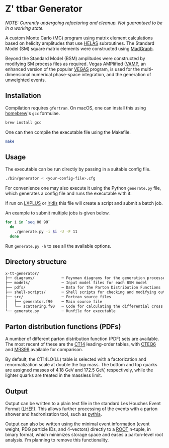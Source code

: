 # Z' ttbar Generator

*NOTE: Currently undergoing refactoring and cleanup. Not guaranteed to be in a working state.*

A custom Monte Carlo (MC) program using matrix element calculations based on helicity amplitudes
that use [HELAS](https://inspirehep.net/record/336604?ln=en) subroutines. The Standard Model (SM)
square matrix elements were constructed using [MadGraph](https://madgraph.physics.illinois.edu).

Beyond the Standard Model (BSM) amplitudes were constructed by modifying SM process files as
required. Vegas AMPlified
([VAMP](https://www.sciencedirect.com/science/article/pii/S001046559900209X?via%3Dihub), an enhanced
version of the popular [VEGAS](https://en.wikipedia.org/wiki/VEGAS_algorithm) program, is used for
the multi-dimensional numerical phase-space integration, and the generation of unweighted events.

## Installation

Compilation requires `gfortran`. On macOS, one can install this using [homebrew](https://brew.sh/)'s
`gcc` formulae.

```sh
brew install gcc
```

One can then compile the executable file using the Makefile.

```sh
make
```

## Usage

The executable can be run directly by passing in a suitable config file.

```sh
./bin/generator < <your-config-file>.cfg
```

For convenience one may also execute it using the Python `generate.py` file, which generates a
config file and runs the executable with it.

If run on [LXPLUS](https://information-technology.web.cern.ch/services/lxplus-service) or
[Iridis](https://www.southampton.ac.uk/isolutions/staff/iridis.page) this file will create a script
and submit a batch job.

An example to submit multiple jobs is given below.

```sh
for i in `seq 00 99`
  do
    ./generate.py -i $i -U -F 11
  done
```

Run `generate.py -h` to see all the available options.

## Directory structure

```txt
x-tt-generator/
├── diagrams/            ─ Feynman diagrams for the generation processes
├── models/              ─ Input model files for each BSM model
├── pdfs/                ─ Data for the Parton Distribution Functions
├── shell-scripts/       ─ Shell scripts for checking and modifying output
├── src/                 ─ Fortran source files
│   ├── generator.f90    ─ Main source file
│   └── scattering.f90   ─ Code for calculating the differential cross section
└── generate.py          ─ Runfile for executable
```

## Parton distribution functions (PDFs)

A number of different parton distribution function (PDF) sets are available. The most recent of
these are the [CT14](https://hep.pa.msu.edu/cteq/public/index.html) leading-order tables, with
[CTEQ6](https://hep.pa.msu.edu/cteq/public/cteq6.html) and
[MRS99](https://arxiv.org/abs/hep-ph/9906231) available for comparison.

By default, the CT14LO(LL) table is selected with a factorization and renormalization scale at
double the top mass. The bottom and top quarks are assigned masses of 4.18 GeV and 172.5 GeV,
respectively, while the lighter quarks are treated in the massless limit.

## Output

Output can be written to a plain text file in the standard Les Houches Event Format
([LHEF](https://arxiv.org/abs/hep-ph/0609017)). This allows further processing of the events with a
parton shower and hadronization tool, such as
[pythia](http://home.thep.lu.se/~torbjorn/Pythia.html).

Output can also be written using the minimal event information (event weight, PDG particle IDs, and
4-vectors) directly to a [ROOT](https://root.cern.ch) n-tuple, in binary format, which minimizes
storage space and eases a parton-level root analysis. I'm planning to remove this functionality.
